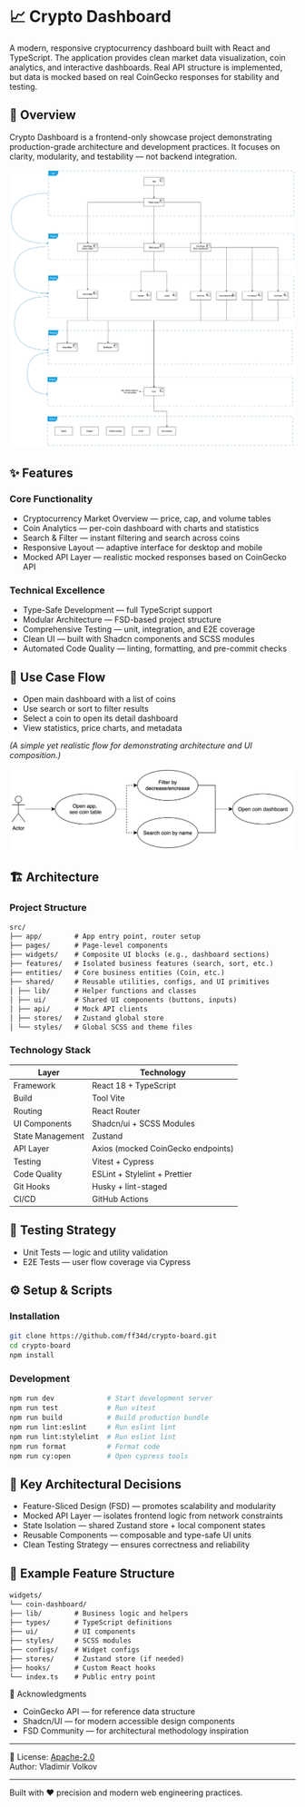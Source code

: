 # 📈 Crypto Dashboard

A modern, responsive cryptocurrency dashboard built with React and TypeScript.
The application provides clean market data visualization, coin analytics, and interactive dashboards.
Real API structure is implemented, but data is mocked based on real CoinGecko responses for stability and testing.

## 🚀 Overview

Crypto Dashboard is a frontend-only showcase project demonstrating production-grade architecture and development practices.
It focuses on clarity, modularity, and testability — not backend integration.

![App architecture](./docs/app-architecture.drawio.svg)

## ✨ Features

### Core Functionality

- Cryptocurrency Market Overview — price, cap, and volume tables
- Coin Analytics — per-coin dashboard with charts and statistics
- Search & Filter — instant filtering and search across coins
- Responsive Layout — adaptive interface for desktop and mobile
- Mocked API Layer — realistic mocked responses based on CoinGecko API

### Technical Excellence

- Type-Safe Development — full TypeScript support
- Modular Architecture — FSD-based project structure
- Comprehensive Testing — unit, integration, and E2E coverage
- Clean UI — built with Shadcn components and SCSS modules
- Automated Code Quality — linting, formatting, and pre-commit checks

## 🧭 Use Case Flow

- Open main dashboard with a list of coins
- Use search or sort to filter results
- Select a coin to open its detail dashboard
- View statistics, price charts, and metadata

_(A simple yet realistic flow for demonstrating architecture and UI composition.)_

![use case](./docs/use-case.drawio.svg)

## 🏗️ Architecture

### Project Structure

```text
src/
├── app/        # App entry point, router setup
├── pages/      # Page-level components
├── widgets/    # Composite UI blocks (e.g., dashboard sections)
├── features/   # Isolated business features (search, sort, etc.)
├── entities/   # Core business entities (Coin, etc.)
├── shared/     # Reusable utilities, configs, and UI primitives
│ ├── lib/      # Helper functions and classes
│ ├── ui/       # Shared UI components (buttons, inputs)
│ ├── api/      # Mock API clients
│ ├── stores/   # Zustand global store
│ └── styles/   # Global SCSS and theme files
```

### Technology Stack

| Layer            | Technology                         |
| ---------------- | ---------------------------------- |
| Framework        | React 18 + TypeScript              |
| Build            | Tool Vite                          |
| Routing          | React Router                       |
| UI Components    | Shadcn/ui + SCSS Modules           |
| State Management | Zustand                            |
| API Layer        | Axios (mocked CoinGecko endpoints) |
| Testing          | Vitest + Cypress                   |
| Code Quality     | ESLint + Stylelint + Prettier      |
| Git Hooks        | Husky + lint-staged                |
| CI/CD            | GitHub Actions                     |

## 🧪 Testing Strategy

- Unit Tests — logic and utility validation
- E2E Tests — user flow coverage via Cypress

## ⚙️ Setup & Scripts

### Installation

```bash
git clone https://github.com/ff34d/crypto-board.git
cd crypto-board
npm install
```

### Development

```bash
npm run dev             # Start development server
npm run test            # Run vitest
npm run build           # Build production bundle
npm run lint:eslint     # Run eslint lint
npm run lint:stylelint  # Run eslint lint
npm run format          # Format code
npm run cy:open         # Open cypress tools
```

## 🧩 Key Architectural Decisions

- Feature-Sliced Design (FSD) — promotes scalability and modularity
- Mocked API Layer — isolates frontend logic from network constraints
- State Isolation — shared Zustand store + local component states
- Reusable Components — composable and type-safe UI units
- Clean Testing Strategy — ensures correctness and reliability

## 🧱 Example Feature Structure

```text
widgets/
└── coin-dashboard/
├── lib/        # Business logic and helpers
├── types/      # TypeScript definitions
├── ui/         # UI components
├── styles/     # SCSS modules
├── configs/    # Widget configs
├── stores/     # Zustand store (if needed)
├── hooks/      # Custom React hooks
└── index.ts    # Public entry point
```

🙏 Acknowledgments

- CoinGecko API — for reference data structure
- Shadcn/UI — for modern accessible design components
- FSD Community — for architectural methodology inspiration

---

🔑 License: [Apache-2.0](LICENSE)\
Author: Vladimir Volkov

---

Built with ❤️ precision and modern web engineering practices.
